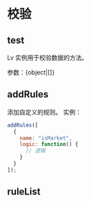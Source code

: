 # 校验

## test

Lv 实例用于校验数据的方法。

参数：{object|[]}

## addRules

添加自定义的规则。
实例：

```js
addRules([
  {
    name: "isMarket",
    logic: function() {
      // 逻辑
    }
  }
]);
```

## ruleList
